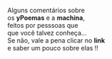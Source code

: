 Alguns comentários sobre  
os **yPoemas** e a **machina**,  
feitos por pesssoas que  
que você talvez conheça...  
Se não, vale a pena clicar no **link**  
e saber um pouco sobre elas !!